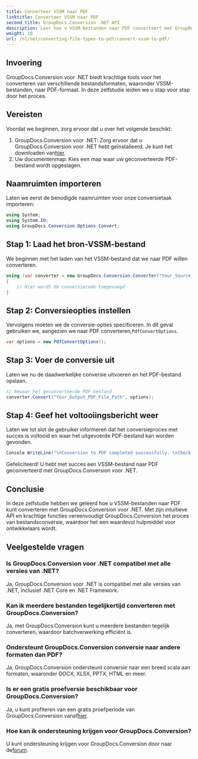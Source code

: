 ```yaml
---
title: Converteer VSSM naar PDF
linktitle: Converteer VSSM naar PDF
second_title: GroupDocs.Conversion .NET API
description: Leer hoe u VSSM-bestanden naar PDF converteert met GroupDocs.Conversion voor .NET. Eenvoudig te volgen tutorial met stapsgewijze instructies.
weight: 10
url: /nl/net/converting-file-types-to-pdf/convert-vssm-to-pdf/
---
```

## Invoering
GroupDocs.Conversion voor .NET biedt krachtige tools voor het converteren van verschillende bestandsformaten, waaronder VSSM-bestanden, naar PDF-formaat. In deze zelfstudie leiden we u stap voor stap door het proces.
## Vereisten
Voordat we beginnen, zorg ervoor dat u over het volgende beschikt:
1.  GroupDocs.Conversion voor .NET: Zorg ervoor dat u GroupDocs.Conversion voor .NET hebt geïnstalleerd. Je kunt het downloaden van[hier](https://releases.groupdocs.com/conversion/net/).
2. Uw documentenmap: Kies een map waar uw geconverteerde PDF-bestand wordt opgeslagen.

## Naamruimten importeren
Laten we eerst de benodigde naamruimten voor onze conversietaak importeren:
```csharp
using System;
using System.IO;
using GroupDocs.Conversion.Options.Convert;
```
## Stap 1: Laad het bron-VSSM-bestand
We beginnen met het laden van het VSSM-bestand dat we naar PDF willen converteren.
```csharp
using (var converter = new GroupDocs.Conversion.Converter("Your_Source_VSSM_File_Path"))
{
    // Hier wordt de conversiecode toegevoegd
}
```
## Stap 2: Conversieopties instellen
 Vervolgens moeten we de conversie-opties specificeren. In dit geval gebruiken we, aangezien we naar PDF converteren,`PdfConvertOptions`.
```csharp
var options = new PdfConvertOptions();
```
## Stap 3: Voer de conversie uit
Laten we nu de daadwerkelijke conversie uitvoeren en het PDF-bestand opslaan.
```csharp
// Bewaar het geconverteerde PDF-bestand
converter.Convert("Your_Output_PDF_File_Path", options);
```
## Stap 4: Geef het voltooiingsbericht weer
Laten we tot slot de gebruiker informeren dat het conversieproces met succes is voltooid en waar het uitgevoerde PDF-bestand kan worden gevonden.
```csharp
Console.WriteLine("\nConversion to PDF completed successfully. \nCheck output in {0}", "Your_Output_Folder_Path");
```
Gefeliciteerd! U hebt met succes een VSSM-bestand naar PDF geconverteerd met GroupDocs.Conversion voor .NET.

## Conclusie
In deze zelfstudie hebben we geleerd hoe u VSSM-bestanden naar PDF kunt converteren met GroupDocs.Conversion voor .NET. Met zijn intuïtieve API en krachtige functies vereenvoudigt GroupDocs.Conversion het proces van bestandsconversie, waardoor het een waardevol hulpmiddel voor ontwikkelaars wordt.
## Veelgestelde vragen
### Is GroupDocs.Conversion voor .NET compatibel met alle versies van .NET?
Ja, GroupDocs.Conversion voor .NET is compatibel met alle versies van .NET, inclusief .NET Core en .NET Framework.
### Kan ik meerdere bestanden tegelijkertijd converteren met GroupDocs.Conversion?
Ja, met GroupDocs.Conversion kunt u meerdere bestanden tegelijk converteren, waardoor batchverwerking efficiënt is.
### Ondersteunt GroupDocs.Conversion conversie naar andere formaten dan PDF?
Ja, GroupDocs.Conversion ondersteunt conversie naar een breed scala aan formaten, waaronder DOCX, XLSX, PPTX, HTML en meer.
### Is er een gratis proefversie beschikbaar voor GroupDocs.Conversion?
 Ja, u kunt profiteren van een gratis proefperiode van GroupDocs.Conversion vanaf[hier](https://releases.groupdocs.com/).
### Hoe kan ik ondersteuning krijgen voor GroupDocs.Conversion?
 U kunt ondersteuning krijgen voor GroupDocs.Conversion door naar de[forum](https://forum.groupdocs.com/c/conversion/11).